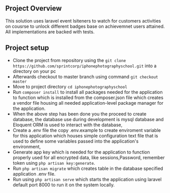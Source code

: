 ## Project Overview

This solution uses laravel event lsiteners to watch for customers activities on cousrse to unlock different badges base on achievemnet users attained. All implementations are backed with tests.



## Project setup


- Clone the project from repository using the `git clone https://github.com/sprintcorp/iphonephotographyschool.git` into a directory on your pc
- Afterwards checkout to master branch using command `git checkout master`
- Move to project directory `cd iphonephotographyschool` 
- Run `composer install` to install all packages needed for the application to function which is installed from the composer.json file which creates a vendor file housing all needed application-level package manager for the application.
- When the above step has been done you the proceed to create database, the database use during development is mysql database and Eloquent ORM is used to interact with the database,
- Create a .env file the copy .env.example to create enviroment variable for this application which houses simple configuration text file that is used to define some variables passed into the application's environment,
- Generate app key which is needed for the application to function properly used for all encrypted data, like sessions,Password, remember token using `php artisan key:generate`.
- Run `php artisan migrate` which creates table in the database specified application .env file.
- Run using `php artisan serve` which starts the application using laravel default port 8000 to run it on the system locally.

